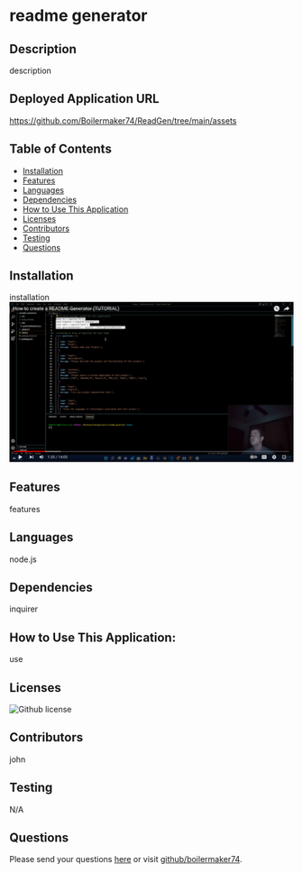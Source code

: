# readme generator 
## Description
description
## Deployed Application URL
https://github.com/Boilermaker74/ReadGen/tree/main/assets
## Table of Contents
* [Installation](#installation)
* [Features](#features)
* [Languages](#languages)
* [Dependencies](#dependencies)
* [How to Use This Application](#how-to-use-this-application)
* [Licenses](#Licenses)
* [Contributors](#contributors)
* [Testing](#testing)
* [Questions](#questions)
## Installation
installation
![alt-text](https://github.com/Boilermaker74/ReadGen/blob/main/assets/Screenshot%20(1).png)
## Features
features
## Languages
node.js
## Dependencies
inquirer
## How to Use This Application:
use
## Licenses
![Github license](https://img.shields.io/badge/license-MIT,APACHE2.0-blue.svg)
## Contributors
john
## Testing
N/A
## Questions
Please send your questions [here](mailto:brad@gmail.com?subject=[GitHub]%20Dev%20Connect) or visit [github/boilermaker74](https://github.com/boilermaker74).
